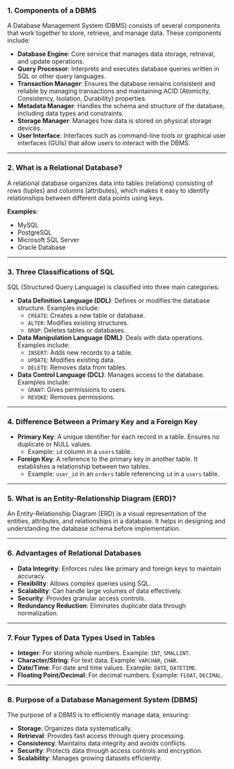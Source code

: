 ### 1. **Components of a DBMS**
   A Database Management System (DBMS) consists of several components that work together to store, retrieve, and manage data. These components include:

   - **Database Engine**: Core service that manages data storage, retrieval, and update operations.
   - **Query Processor**: Interprets and executes database queries written in SQL or other query languages.
   - **Transaction Manager**: Ensures the database remains consistent and reliable by managing transactions and maintaining ACID (Atomicity, Consistency, Isolation, Durability) properties.
   - **Metadata Manager**: Handles the schema and structure of the database, including data types and constraints.
   - **Storage Manager**: Manages how data is stored on physical storage devices.
   - **User Interface**: Interfaces such as command-line tools or graphical user interfaces (GUIs) that allow users to interact with the DBMS.

---

### 2. **What is a Relational Database?**
   A relational database organizes data into tables (relations) consisting of rows (tuples) and columns (attributes), which makes it easy to identify relationships between different data points using keys.

   **Examples**:
   - MySQL
   - PostgreSQL
   - Microsoft SQL Server
   - Oracle Database

---

### 3. **Three Classifications of SQL**
   SQL (Structured Query Language) is classified into three main categories:

   - **Data Definition Language (DDL)**: Defines or modifies the database structure. Examples include:
     - `CREATE`: Creates a new table or database.
     - `ALTER`: Modifies existing structures.
     - `DROP`: Deletes tables or databases.
   - **Data Manipulation Language (DML)**: Deals with data operations. Examples include:
     - `INSERT`: Adds new records to a table.
     - `UPDATE`: Modifies existing data.
     - `DELETE`: Removes data from tables.
   - **Data Control Language (DCL)**: Manages access to the database. Examples include:
     - `GRANT`: Gives permissions to users.
     - `REVOKE`: Removes permissions.

---

### 4. **Difference Between a Primary Key and a Foreign Key**
   - **Primary Key**: A unique identifier for each record in a table. Ensures no duplicate or NULL values.
     - Example: `id` column in a `users` table.
   - **Foreign Key**: A reference to the primary key in another table. It establishes a relationship between two tables.
     - Example: `user_id` in an `orders` table referencing `id` in a `users` table.

---

### 5. **What is an Entity-Relationship Diagram (ERD)?**
   An Entity-Relationship Diagram (ERD) is a visual representation of the entities, attributes, and relationships in a database. It helps in designing and understanding the database schema before implementation.

---

### 6. **Advantages of Relational Databases**
   - **Data Integrity**: Enforces rules like primary and foreign keys to maintain accuracy.
   - **Flexibility**: Allows complex queries using SQL.
   - **Scalability**: Can handle large volumes of data effectively.
   - **Security**: Provides granular access controls.
   - **Redundancy Reduction**: Eliminates duplicate data through normalization.

---

### 7. **Four Types of Data Types Used in Tables**
   - **Integer**: For storing whole numbers. Example: `INT`, `SMALLINT`.
   - **Character/String**: For text data. Example: `VARCHAR`, `CHAR`.
   - **Date/Time**: For date and time values. Example: `DATE`, `DATETIME`.
   - **Floating Point/Decimal**: For decimal numbers. Example: `FLOAT`, `DECIMAL`.

---

### 8. **Purpose of a Database Management System (DBMS)**
   The purpose of a DBMS is to efficiently manage data, ensuring:
   - **Storage**: Organizes data systematically.
   - **Retrieval**: Provides fast access through query processing.
   - **Consistency**: Maintains data integrity and avoids conflicts.
   - **Security**: Protects data through access controls and encryption.
   - **Scalability**: Manages growing datasets efficiently.